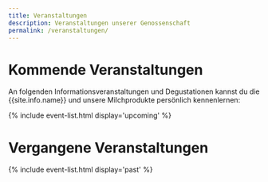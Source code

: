 ```yaml
---
title: Veranstaltungen
description: Veranstaltungen unserer Genossenschaft
permalink: /veranstaltungen/
---
```


# Kommende Veranstaltungen

An folgenden Informationsveranstaltungen und Degustationen kannst du
die {{site.info.name}} und unsere Milchprodukte persönlich
kennenlernen:

{% include event-list.html display='upcoming' %}

# Vergangene Veranstaltungen

{% include event-list.html display='past' %}
